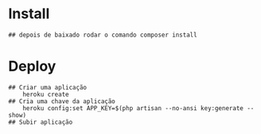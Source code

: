 # Install
    ## depois de baixado rodar o comando composer install
# Deploy
    ## Criar uma aplicação
        heroku create
    ## Cria uma chave da aplicação
        heroku config:set APP_KEY=$(php artisan --no-ansi key:generate --show)
    ## Subir aplicação
